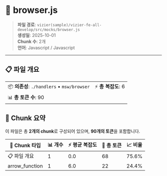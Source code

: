 # 📄 browser.js

> **파일 경로**: `vizier(sample)/vizier-fe-all-develop/src/mocks/browser.js`  
> **생성일**: 2025-10-01  
> **Chunk 수**: 2개  
> **언어**: Javascript / Javascript
---


## 📋 파일 개요

| | |
|--|--|
| 📦 **의존성**: `./handlers` • `msw/browser` | ⚡ **총 복잡도**: 6 |
| 📊 **총 토큰 수**: 90 |  |






## 🧩 Chunk 요약

이 파일은 총 **2개의 chunk**로 구성되어 있으며, **90개의 토큰**을 포함합니다.

| 🧩 Chunk 타입 | 📊 개수 | ⚡ 평균 복잡도 | 📝 총 토큰 | 📈 비율 |
|---------------|--------|-------------|----------|--------|
| 📋 파일 개요 | 1 | 0.0 | 68 | 75.6% |
| arrow_function | 1 | 6.0 | 22 | 24.4% |


